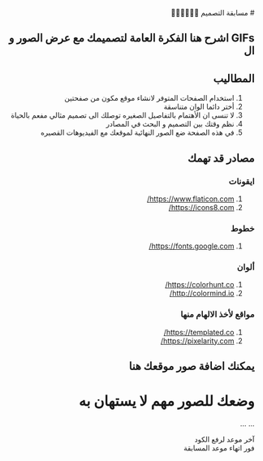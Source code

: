 <div dir="rtl">
# مسابقة التصميم 👨🏻‍💻👩🏻‍💻

## GIFs اشرح هنا الفكرة العامة لتصميمك مع عرض الصور و ال

## المطاليب

1.  استخدام الصفحات المتوفر لانشاء موقع مكون من صفحتين
2.  أختر دائما الوان متناسقة
3.  لا تنسى ان الأهتمام بالتفاصيل الصغيره توصلك الى تصميم مثالي مفعم بالحياة
4.  نظم وقتك بين التصميم و البحث في المصادر
5.  في هذه الصفحة ضع الصور النهائية لموقعك مع الفيديوهات القصيره

## مصادر قد تهمك

### ايقونات

1. https://www.flaticon.com/
2. https://icons8.com/

### خطوط

1. https://fonts.google.com/

### ألوان

1. https://colorhunt.co/
2. http://colormind.io/

### مواقع لأخذ الالهام منها

1. https://templated.co/
2. https://pixelarity.com/

## يمكنك اضافة صور موقعك هنا

# وضعك للصور مهم لا يستهان به

...
...

آخر موعد لرفع الكود\
فور اتهاء موعد المسابقة

</div>

